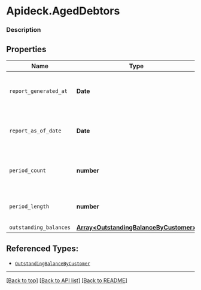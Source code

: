 # Apideck.AgedDebtors

### Description

## Properties
Name | Type | Description | Notes
------------ | ------------- | ------------- | -------------
`report_generated_at` | **Date** | The exact date and time the report was generated. | [optional] 
`report_as_of_date` | **Date** | The cutoff date for transactions included in the report. | [optional] 
`period_count` | **number** | Number of aging periods shown in the report. | [optional] 
`period_length` | **number** | Length of each aging period in days. | [optional] 
`outstanding_balances` | [**Array&lt;OutstandingBalanceByCustomer&gt;**](OutstandingBalanceByCustomer.md) |  | [optional] 





## Referenced Types:




* [`OutstandingBalanceByCustomer`](OutstandingBalanceByCustomer.md)

---

[[Back to top]](#) [[Back to API list]](../../../../README.md#documentation-for-api-endpoints) [[Back to README]](../../../../README.md)


